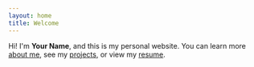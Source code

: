 ```yaml
---
layout: home
title: Welcome
---
```


Hi! I'm **Your Name**, and this is my personal website. You can learn more [about me](about.md), see my [projects](projects.md), or view my [resume](resume.pdf).
